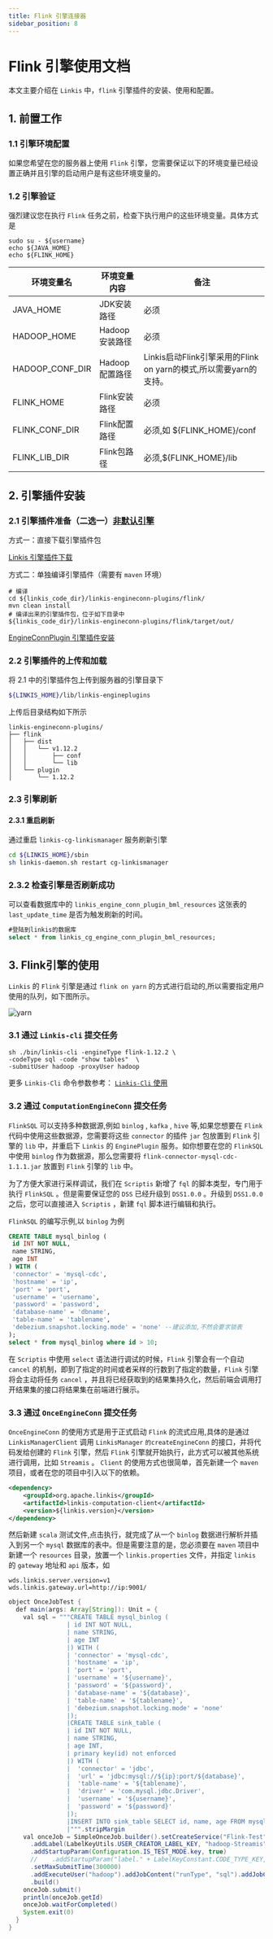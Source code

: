 ```yaml
---
title: Flink 引擎连接器
sidebar_position: 8
---
```


# Flink 引擎使用文档

本文主要介绍在 `Linkis` 中，`flink` 引擎插件的安装、使用和配置。

## 1. 前置工作
### 1.1 引擎环境配置

如果您希望在您的服务器上使用 `Flink` 引擎，您需要保证以下的环境变量已经设置正确并且引擎的启动用户是有这些环境变量的。

### 1.2 引擎验证

强烈建议您在执行 `Flink` 任务之前，检查下执行用户的这些环境变量。具体方式是
```
sudo su - ${username}
echo ${JAVA_HOME}
echo ${FLINK_HOME}
```

| 环境变量名      | 环境变量内容   | 备注                                   |
|-----------------|----------------|----------------------------------------|
| JAVA_HOME       | JDK安装路径    | 必须                                   |
| HADOOP_HOME     | Hadoop安装路径 | 必须                                   |
| HADOOP_CONF_DIR | Hadoop配置路径 | Linkis启动Flink引擎采用的Flink on yarn的模式,所以需要yarn的支持。                                   |
| FLINK_HOME      | Flink安装路径  | 必须                                   |
| FLINK_CONF_DIR  | Flink配置路径  | 必须,如 ${FLINK_HOME}/conf                                   |
| FLINK_LIB_DIR  | Flink包路径  | 必须,${FLINK_HOME}/lib                                   |


## 2. 引擎插件安装

### 2.1 引擎插件准备（二选一）[非默认引擎](./overview.md)

方式一：直接下载引擎插件包

[Linkis 引擎插件下载](https://linkis.apache.org/zh-CN/blog/2022/04/15/how-to-download-engineconn-plugin)

方式二：单独编译引擎插件（需要有 `maven` 环境）

```
# 编译
cd ${linkis_code_dir}/linkis-engineconn-plugins/flink/
mvn clean install
# 编译出来的引擎插件包，位于如下目录中
${linkis_code_dir}/linkis-engineconn-plugins/flink/target/out/
```

[EngineConnPlugin 引擎插件安装](../deployment/install-engineconn.md)

### 2.2 引擎插件的上传和加载

将 2.1 中的引擎插件包上传到服务器的引擎目录下
```bash 
${LINKIS_HOME}/lib/linkis-engineplugins
```
上传后目录结构如下所示
```
linkis-engineconn-plugins/
├── flink
│   ├── dist
│   │   └── v1.12.2
│   │       ├── conf
│   │       └── lib
│   └── plugin
│       └── 1.12.2
```
### 2.3 引擎刷新

#### 2.3.1 重启刷新
通过重启 `linkis-cg-linkismanager` 服务刷新引擎
```bash
cd ${LINKIS_HOME}/sbin
sh linkis-daemon.sh restart cg-linkismanager
```

### 2.3.2 检查引擎是否刷新成功
可以查看数据库中的 `linkis_engine_conn_plugin_bml_resources` 这张表的 `last_update_time` 是否为触发刷新的时间。

```sql
#登陆到linkis的数据库 
select * from linkis_cg_engine_conn_plugin_bml_resources;
```


## 3. Flink引擎的使用

`Linkis` 的 `Flink` 引擎是通过 `flink on yarn` 的方式进行启动的,所以需要指定用户使用的队列，如下图所示。

![yarn](./images/yarn-conf.png)  

### 3.1 通过 `Linkis-cli` 提交任务

```shell
sh ./bin/linkis-cli -engineType flink-1.12.2 \
-codeType sql -code "show tables"  \
-submitUser hadoop -proxyUser hadoop
```

更多 `Linkis-Cli` 命令参数参考： [`Linkis-Cli` 使用](../user-guide/linkiscli-manual.md)

### 3.2 通过 `ComputationEngineConn` 提交任务

`FlinkSQL` 可以支持多种数据源,例如 `binlog` , `kafka` , `hive` 等,如果您想要在 `Flink` 代码中使用这些数据源，您需要将这些 `connector` 的插件 `jar` 包放置到 `Flink` 引擎的 `lib` 中，并重启下 `Linkis` 的 `EnginePlugin` 服务。如你想要在您的 `FlinkSQL` 中使用 `binlog` 作为数据源，那么您需要将 `flink-connector-mysql-cdc-1.1.1.jar` 放置到 `Flink` 引擎的 `lib` 中。

为了方便大家进行采样调试，我们在 `Scriptis` 新增了 `fql` 的脚本类型，专门用于执行 `FlinkSQL` 。但是需要保证您的 `DSS` 已经升级到 `DSS1.0.0` 。升级到 `DSS1.0.0` 之后，您可以直接进入 `Scriptis` ，新建 `fql` 脚本进行编辑和执行。

`FlinkSQL` 的编写示例,以 `binlog` 为例
```sql
CREATE TABLE mysql_binlog (
 id INT NOT NULL,
 name STRING,
 age INT
) WITH (
 'connector' = 'mysql-cdc',
 'hostname' = 'ip',
 'port' = 'port',
 'username' = 'username',
 'password' = 'password',
 'database-name' = 'dbname',
 'table-name' = 'tablename',
 'debezium.snapshot.locking.mode' = 'none' --建议添加,不然会要求锁表
);
select * from mysql_binlog where id > 10;
```
在 `Scriptis` 中使用 `select` 语法进行调试的时候，`Flink` 引擎会有一个自动 `cancel` 的机制，即到了指定的时间或者采样的行数到了指定的数量，`Flink` 引擎将会主动将任务 `cancel` ，并且将已经获取到的结果集持久化，然后前端会调用打开结果集的接口将结果集在前端进行展示。

### 3.3 通过 `OnceEngineConn` 提交任务

`OnceEngineConn` 的使用方式是用于正式启动 `Flink` 的流式应用,具体的是通过 `LinkisManagerClient` 调用 `LinkisManager` `的createEngineConn` 的接口，并将代码发给创建的 `Flink` 引擎，然后 `Flink` 引擎就开始执行，此方式可以被其他系统进行调用，比如 `Streamis` 。 `Client` 的使用方式也很简单，首先新建一个 `maven` 项目，或者在您的项目中引入以下的依赖。
```xml
<dependency>
    <groupId>org.apache.linkis</groupId>
    <artifactId>linkis-computation-client</artifactId>
    <version>${linkis.version}</version>
</dependency>
```
然后新建 `scala` 测试文件,点击执行，就完成了从一个 `binlog` 数据进行解析并插入到另一个 `mysql` 数据库的表中。但是需要注意的是，您必须要在 `maven` 项目中新建一个 `resources` 目录，放置一个 `linkis.properties` 文件，并指定 `linkis` 的 `gateway` 地址和 `api` 版本，如
```properties
wds.linkis.server.version=v1
wds.linkis.gateway.url=http://ip:9001/
```
```java
object OnceJobTest {
  def main(args: Array[String]): Unit = {
    val sql = """CREATE TABLE mysql_binlog (
                | id INT NOT NULL,
                | name STRING,
                | age INT
                |) WITH (
                | 'connector' = 'mysql-cdc',
                | 'hostname' = 'ip',
                | 'port' = 'port',
                | 'username' = '${username}',
                | 'password' = '${password}',
                | 'database-name' = '${database}',
                | 'table-name' = '${tablename}',
                | 'debezium.snapshot.locking.mode' = 'none'
                |);
                |CREATE TABLE sink_table (
                | id INT NOT NULL,
                | name STRING,
                | age INT,
                | primary key(id) not enforced
                |) WITH (
                |  'connector' = 'jdbc',
                |  'url' = 'jdbc:mysql://${ip}:port/${database}',
                |  'table-name' = '${tablename}',
                |  'driver' = 'com.mysql.jdbc.Driver',
                |  'username' = '${username}',
                |  'password' = '${password}'
                |);
                |INSERT INTO sink_table SELECT id, name, age FROM mysql_binlog;
                |""".stripMargin
    val onceJob = SimpleOnceJob.builder().setCreateService("Flink-Test").addLabel(LabelKeyUtils.ENGINE_TYPE_LABEL_KEY, "flink-1.12.2")
      .addLabel(LabelKeyUtils.USER_CREATOR_LABEL_KEY, "hadoop-Streamis").addLabel(LabelKeyUtils.ENGINE_CONN_MODE_LABEL_KEY, "once")
      .addStartupParam(Configuration.IS_TEST_MODE.key, true)
      //    .addStartupParam("label." + LabelKeyConstant.CODE_TYPE_KEY, "sql")
      .setMaxSubmitTime(300000)
      .addExecuteUser("hadoop").addJobContent("runType", "sql").addJobContent("code", sql).addSource("jobName", "OnceJobTest")
      .build()
    onceJob.submit()
    println(onceJob.getId)
    onceJob.waitForCompleted()
    System.exit(0)
  }
}
```
